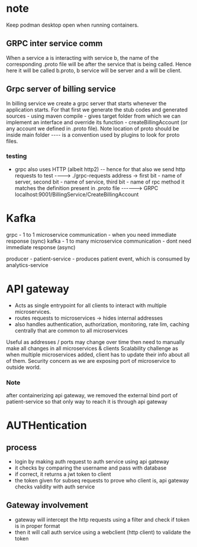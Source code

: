 # note
Keep podman desktop open when running containers.

## GRPC inter service comm
When a service a is interacting with service b, the name of the corresponding .proto file will be after the service
that is being called. Hence here it will be called b.proto, b service will be server and a will be client. 


## Grpc server of billing service
In billing service we create a grpc server that starts whenever the application starts. For that first we generate
the stub codes and generated sources - using maven compile - gives target folder from which we can implement an 
interface and override its function - createBillingAccount (or any account we defined in .proto file). Note location
of proto should be inside main folder ---- is a convention used by plugins to look for proto files.

### testing
- grpc also uses HTTP (albeit http2) -- hence for that also we send http requests to test ----> ./grpc-requests
address -> first bit - name of server, second bit - name of service, third bit - name of rpc method
it matches the definition present in .proto file
 ------> GRPC localhost:9001/BillingService/CreateBillingAccount

# Kafka
grpc - 1 to 1 microservice communication - when you need immediate response (sync)
kafka - 1 to many microservice communication - dont need immediate response (async)

producer - patient-service - produces patient event, which is consumed by analytics-service

# API gateway
- Acts as single entrypoint for all clients to interact with multiple microservices.
- routes requests to microservices -> hides internal addresses
- also handles authentication, authorization, monitoring, rate lim, caching centrally that are common to all microservices

Useful as addresses / ports may change over time then need to manually make all changes in all microservices & clients
Scalability challenge as when multiple microservices added, client has to update their info about all of them. 
Security concern as we are exposing port of microservice to outside world.

### Note
after containerizing api gateway, we removed the external bind port of patient-service so that only way to reach it is
through api gateway

# AUTHentication
## process
- login by making auth request to auth service using api gateway
- it checks by comparing the username and pass with database
- if correct, it returns a jwt token to client
- the token given for subseq requests to prove who client is, api gateway checks validity with auth service

## Gateway involvement
- gateway will intercept the http requests using a filter and check if token is in proper format
- then it will call auth service using a webclient (http client) to validate the token
